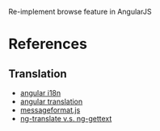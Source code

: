 Re-implement browse feature in AngularJS

# References

## Translation

  - [angular i18n](https://docs.angularjs.org/guide/i18n)
  - [angular translation](https://github.com/angular-translate/angular-translate)
  - [messageformat.js](https://github.com/SlexAxton/messageformat.js)
  - [ng-translate v.s. ng-gettext](https://github.com/rubenv/angular-gettext/issues/3)
